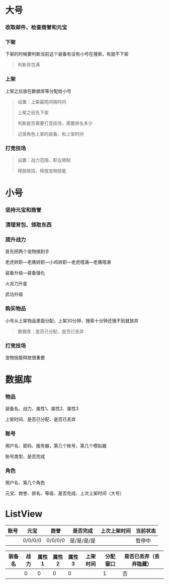 # 大号

### 收取邮件、检查商誉和元宝

### 下架

下架的时候要判断当前这个装备有没有小号在搜索，有就不下架

>判断背包满

### 上架

上架之后放在数据库等分配给小号

>设置：上架最短间隔时间
>
>上架之前先下架
>
>判断是否需要打竞技场，需要排名多少
>
>记录角色上架的装备、和上架时间

### 打竞技场

>设置：战力范围、职业限制
>
>释放绝招、释放宠物技能

# 小号

### 坚持元宝和商誉

### 清理背包、领取东西

### 提升战力

首先把两个宠物搞到手

老虎转职—老鹰转职—小鸡转职—老虎喂满—老鹰喂满

装备升级—装备强化

火龙刀升星

武功升级

### 购买物品

小号从上架物品里面分配、上架30分钟、搜索十分钟还搜不到就放弃

>数据库：是否已分配、是否已丢弃

### 打竞技场

宠物技能释放很重要

# 数据库

### 物品

装备名、战力、属性1、属性2、属性3

上架时间、是否已分配、是否已丢弃

### 账号

用户名、密码、服务器，第几个账号、第几个模拟器

账号类型、是否完成

### 角色

用户名、第几个角色

元宝、商誉、排名、等级、是否完成、上次上架时间（大号）

# ListView

| 账号 | 元宝    | 商誉    | 是否完成    | 上次上架时间 | 当前状态 |
| ---- | ------- | ------- | ----------- | ------------ | -------- |
|      | 0/0/0/0 | 0/0/0/0 | 是/是/是/是 |              | 暂停中   |

| 装备名 | 战力 | 属性1 | 属性2 | 属性3 | 上架时间 | 分配窗口 | 是否已丢弃（丢弃隐藏） |
| ------ | ---- | ----- | ----- | ----- | -------- | -------- | ---------------------- |
|        | 0    | 0     | 0     | 0     |          | 1        | 否                     |

